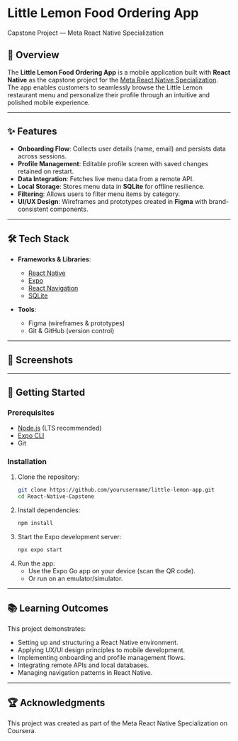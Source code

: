 # Little Lemon Food Ordering App  
Capstone Project — Meta React Native Specialization  

## 📖 Overview  
The **Little Lemon Food Ordering App** is a mobile application built with **React Native** as the capstone project for the [Meta React Native Specialization](https://www.coursera.org/specializations/meta-react-native).  
The app enables customers to seamlessly browse the Little Lemon restaurant menu and personalize their profile through an intuitive and polished mobile experience.  

---

## ✨ Features  
- **Onboarding Flow**: Collects user details (name, email) and persists data across sessions.  
- **Profile Management**: Editable profile screen with saved changes retained on restart.  
- **Data Integration**: Fetches live menu data from a remote API.  
- **Local Storage**: Stores menu data in **SQLite** for offline resilience.  
- **Filtering**: Allows users to filter menu items by category.  
- **UI/UX Design**: Wireframes and prototypes created in **Figma** with brand-consistent components.  

---

## 🛠️ Tech Stack  
- **Frameworks & Libraries**:  
  - [React Native](https://reactnative.dev/)  
  - [Expo](https://expo.dev/)  
  - [React Navigation](https://reactnavigation.org/)  
  - [SQLite](https://docs.expo.dev/versions/latest/sdk/sqlite/)  

- **Tools**:  
  - Figma (wireframes & prototypes)  
  - Git & GitHub (version control)  

---

## 📸 Screenshots  

---

## 🚀 Getting Started  

### Prerequisites  
- [Node.js](https://nodejs.org/) (LTS recommended)  
- [Expo CLI](https://docs.expo.dev/get-started/installation/)  
- Git  

### Installation  
1. Clone the repository:  
   ```bash
   git clone https://github.com/yourusername/little-lemon-app.git
   cd React-Native-Capstone
2. Install dependencies:  
   ```bash
   npm install
3. Start the Expo development server:
   ```bash
   npx expo start
4. Run the app:
   - Use the Expo Go app on your device (scan the QR code).
   - Or run on an emulator/simulator.

---

## 📚 Learning Outcomes

This project demonstrates:
   - Setting up and structuring a React Native environment.
   - Applying UX/UI design principles to mobile development.
   - Implementing onboarding and profile management flows.
   - Integrating remote APIs and local databases.
   - Managing navigation patterns in React Native.

---

## 🏆 Acknowledgments

This project was created as part of the Meta React Native Specialization on Coursera.
